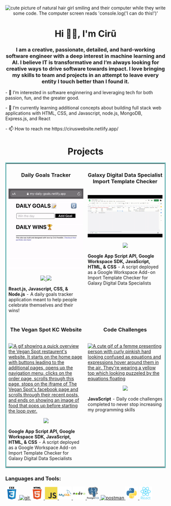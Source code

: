 <p align="center">
  <img src="https://user-images.githubusercontent.com/52118035/161667532-59c85f6f-f630-4f67-b65f-d02f5de8e800.jpg" alt="cute picture of natural hair girl smiling and their computer while they write some code. The computer screen reads 'console.log('I can do this!')'">
 </p>
 
 <h1 align="center">Hi 👋🏾, I'm Cirũ</h1> 
<h3 align="center">I am a creative, passionate, detailed, and hard-working software engineer with a deep interest in machine learning and AI. I believe IT is transformative and I’m always looking for creative ways to drive software towards impact. I love bringing my skills to team and projects in an attempt to leave every entity I touch better than I found it.</h3>

<p>- 👀 I’m interested in software enginnering and leveraging tech for both passion, fun, and the greater good. </p>
<p>- 🌱 I’m currently learning additional concepts about building full stack web applications with HTML, CSS, and Javascript, node.js, MongoDB, Express.js, and React</p>
<p>- 📫 How to reach me https://ciruswebsite.netlify.app/</p>

<!-- <h3 align="left">Connect with me:</h3> -->
<p align="left">
</p>

<h1 align="center">Projects</h1>
<table bordercolor="#66b2b2">
  
  <tr>
    <td width="50%" valign="top">
      <h3 align="center">Daily Goals Tracker</h3>
        <br />
        <a target="_blank" href="https://my-daily-goals.netlify.app/">
            <img src="https://github.com/Cirufrank/daily-goals/raw/main/public/dailyGoalsGif.GIF" width="100%" alt="A gif overview of the my-daily-goals.netlify.app site. It shows a user putting in the goals 'code' and 'study ankk' within the app, then they press the edit goals button so that they can change that last goals to 'study anki'. Lastly, they add the 'study anki' goals and the loop starts over."/>
        </a>
        <br />
        <p align="center">
          
  <a href="https://github.com/Cirufrank/daily-goals" target="_blank">
    <img src="https://img.shields.io/static/v1?label=|&message=REPO&color=23555f&style=plastic&logo=github&logo-color=white"/>
  </a>  
  <a href="https://my-daily-goals.netlify.app/" target="_blank">
    <img src="https://img.shields.io/static/v1?label=|&message=WEBSITE&color=cdf998&style=plastic&logo=wordpress&logo-color=white"/>
  </a>
      </p>
        <p><strong>React.js, Javascript, CSS, & Node.js</strong> - A daily goals tracker application meant to help people celebrate themselves and their wins!</p>
    </td>
    <td width="50%" valign="top">
      <h3 align="center">Galaxy Digital Data Specialist Import Template Checker</h3>
        <br />
      <a target="_blank" href="https://github.com/Cirufrank/ImportTemplatesScript">
            <img src="https://github.com/Cirufrank/ImportTemplatesScript/raw/main/importProgramsCheckGif.gif" width="100%"  alt="A gif showing the Google Sheets Import Checker Add-On running a check and highlighting the header cells and direct cells of the records with an error"/>
        </a>
        <br />
        <p align="center">
          
  <a href="https://github.com/Cirufrank/ImportTemplatesScript" target="_blank">
    <img src="https://img.shields.io/static/v1?label=|&message=REPO&color=23555f&style=plastic&logo=github&logo-color=white"/>
  </a>
      </p>
        <p><strong>Google App Script API, Google Workspace SDK, JavaScript, HTML, & CSS</strong> - A script deployed as a Google Workspace Add-on Import Template Checker for Galaxy Digital Data Specialists</p>
    </td>
  </tr>
  
  <tr>
  <td width="50%" valign="top">
      <h3 align="center">The Vegan Spot KC Website</h3>
        <br />
      <a target="_blank" href="https://the-vegan-spot-kc.netlify.app/">
            <img src="https://ciruswebsite.netlify.app/images/The_Vegan_Spot_Wesbite_Gif.GIF" width="100%"  alt="A gif showing a quick overview the Vegan Spot restaurent's website. It starts on the home page with buttons leading to the additional pages, opens up the navigation menu, clicks on the order page, scrolls through this page, stops on the iframe of The Vegan Spot's facebook page and scrolls through their recent posts, and ends on showing an image of food that pops up before starting the loop over."/>
        </a>
        <br />
        <p align="center">
          
  <a href="https://github.com/Cirufrank/ImportTemplatesScript" target="_blank">
    <img src="https://img.shields.io/static/v1?label=|&message=REPO&color=23555f&style=plastic&logo=github&logo-color=white"/>
  </a>
      </p>
        <p><strong>Google App Script API, Google Workspace SDK, JavaScript, HTML, & CSS</strong> - A script deployed as a Google Workspace Add-on Import Template Checker for Galaxy Digital Data Specialists</p>
    </td>
    <td width="50%" valign="top">
      <h3 align="center">Code Challenges</h3>
      <br />
        <a target="_blank" href="https://github.com/Cirufrank/CodeChallenges">
          <img src="https://camo.githubusercontent.com/1663065ee80ff04cc560e6cfbe48fb97ddced3a0ad00e8c408e428c7c07113a7/68747470733a2f2f6d656469612e67697068792e636f6d2f6d656469612f6871524a4f647873427547474b434775474f2f67697068792e676966" width="100%" alt="A cute gif of a femme presenting person with curly pinkish hard looking confused as equations and expressions hover around them in the air. They're wearing a yellow top which looking puzzeled by the equations floating"/>
        </a>
      <br />
        <p align="center">
  <a href="https://github.com/Cirufrank/CodeChallenges" target="_blank">
    <img src="https://img.shields.io/static/v1?label=|&message=REPO&color=23555f&style=plastic&logo=github&logo-color=white"/>
  </a>
      </p>
        <p><strong>JavaScript</strong> - Daily code challenges completed to never stop increasing my programming skills</p>
    </td>
</table>

<h3 align="left">Languages and Tools:</h3>
<p align="left"> <a href="https://www.w3schools.com/css/" target="_blank" rel="noreferrer"> <img src="https://raw.githubusercontent.com/devicons/devicon/master/icons/css3/css3-original-wordmark.svg" alt="css3" width="40" height="40"/> </a> <a href="https://git-scm.com/" target="_blank" rel="noreferrer"> <img src="https://www.vectorlogo.zone/logos/git-scm/git-scm-icon.svg" alt="git" width="40" height="40"/> </a> <a href="https://www.w3.org/html/" target="_blank" rel="noreferrer"> <img src="https://raw.githubusercontent.com/devicons/devicon/master/icons/html5/html5-original-wordmark.svg" alt="html5" width="40" height="40"/> </a> <a href="https://developer.mozilla.org/en-US/docs/Web/JavaScript" target="_blank" rel="noreferrer"> <img src="https://raw.githubusercontent.com/devicons/devicon/master/icons/javascript/javascript-original.svg" alt="javascript" width="40" height="40"/> </a> <a href="https://www.mysql.com/" target="_blank" rel="noreferrer"> <img src="https://raw.githubusercontent.com/devicons/devicon/master/icons/mysql/mysql-original-wordmark.svg" alt="mysql" width="40" height="40"/> </a> <a href="https://nodejs.org" target="_blank" rel="noreferrer"> <img src="https://raw.githubusercontent.com/devicons/devicon/master/icons/nodejs/nodejs-original-wordmark.svg" alt="nodejs" width="40" height="40"/> </a> <a href="https://www.postgresql.org" target="_blank" rel="noreferrer"> <img src="https://raw.githubusercontent.com/devicons/devicon/master/icons/postgresql/postgresql-original-wordmark.svg" alt="postgresql" width="40" height="40"/> </a> <a href="https://postman.com" target="_blank" rel="noreferrer"> <img src="https://www.vectorlogo.zone/logos/getpostman/getpostman-icon.svg" alt="postman" width="40" height="40"/> </a> <a href="https://www.python.org" target="_blank" rel="noreferrer"> <img src="https://raw.githubusercontent.com/devicons/devicon/master/icons/python/python-original.svg" alt="python" width="40" height="40"/> </a> <a href="https://reactjs.org/" target="_blank" rel="noreferrer"> <img src="https://raw.githubusercontent.com/devicons/devicon/master/icons/react/react-original-wordmark.svg" alt="react" width="40" height="40"/> </a> </p>


<!---
Cirufrank/Cirufrank is a ✨ special ✨ repository because its `README.md` (this file) appears on your GitHub profile.
You can click the Preview link to take a look at your changes.
--->
